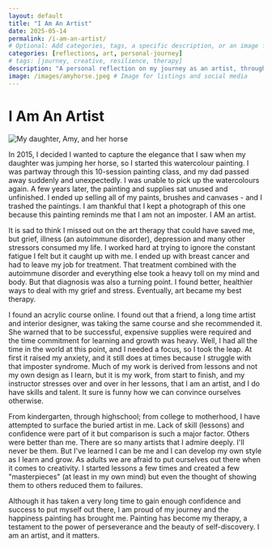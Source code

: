 ```yaml
---
layout: default
title: "I Am An Artist"
date: 2025-05-14
permalink: /i-am-an-artist/
# Optional: Add categories, tags, a specific description, or an image for the post listing
categories: [reflections, art, personal-journey]
# tags: [journey, creative, resilience, therapy]
description: "A personal reflection on my journey as an artist, through grief, illness, and self-discovery."
image: /images/amyhorse.jpeg # Image for listings and social media
---
```


# I Am An Artist

<div class="post-hero-flex">
  <img src="{{ '/images/amyhorse.jpeg' | relative_url }}" alt="My daughter, Amy, and her horse" class="post-hero-img" />
  <div class="post-hero-text">
    <p>
      In 2015, I decided I wanted to capture the elegance that I saw when my daughter was jumping her horse, so I started this watercolour painting. I was partway through this 10-session painting class, and my dad passed away suddenly and unexpectedly. I was unable to pick up the watercolours again. A few years later, the painting and supplies sat unused and unfinished. I ended up selling all of my paints, brushes and canvases - and I trashed the paintings. I am thankful that I kept a photograph of this one because this painting reminds me that I am not an imposter. I AM an artist.
    </p>
  </div>
</div>

<p>
It is sad to think I missed out on the art therapy that could have saved me, but grief, illness (an autoimmune disorder), depression and many other stressors consumed my life. I worked hard at trying to ignore the constant fatigue I felt but it caught up with me. I ended up with breast cancer and had to leave my job for treatment. That treatment combined with the autoimmune disorder and everything else took a heavy toll on my mind and body. But that diagnosis was also a turning point. I found better, healthier ways to deal with my grief and stress. Eventually, art became my best therapy.
</p>

<p>
I found an acrylic course online. I found out that a friend, a long time artist and interior designer, was taking the same course and she recommended it. She warned that to be successful, expensive supplies were required and the time commitment for learning and growth was heavy. Well, I had all the time in the world at this point, and I needed a focus, so I took the leap. At first it raised my anxiety, and it still does at times because I struggle with that imposter syndrome. Much of my work is derived from lessons and not my own design as I learn, but it is my work, from start to finish, and my instructor stresses over and over in her lessons, that I am an artist, and I do have skills and talent. It sure is funny how we can convince ourselves otherwise.
</p>

<p>
From kindergarten, through highschool; from college to motherhood, I have attempted to surface the buried artist in me. Lack of skill (lessons) and confidence were part of it but comparison is such a major factor. Others were better than me. There are so many artists that I admire deeply. I'll never be them. But I've learned I can be me and I can develop my own style as I learn and grow. As adults we are afraid to put ourselves out there when it comes to creativity. I started lessons a few times and created a few "masterpieces" (at least in my own mind) but even the thought of showing them to others reduced them to failures.
</p>

<p>
Although it has taken a very long time to gain enough confidence and success to put myself out there, I am proud of my journey and the happiness painting has brought me. Painting has become my therapy, a testament to the power of perseverance and the beauty of self-discovery. I am an artist, and it matters.
</p>
